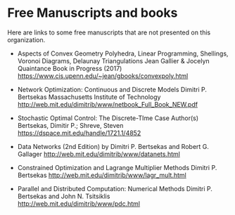 # Free Manuscripts and books
Here are links to some free manuscripts that are not presented on this organization.



- Aspects of Convex Geometry
Polyhedra, Linear Programming,
Shellings, Voronoi Diagrams,
Delaunay Triangulations
Jean Gallier & Jocelyn Quaintance
Book in Progress (2017)
https://www.cis.upenn.edu/~jean/gbooks/convexpoly.html

- Network Optimization:
Continuous and Discrete Models
Dimitri P. Bertsekas
Massachusetts Institute of Technology
http://web.mit.edu/dimitrib/www/netbook_Full_Book_NEW.pdf

- Stochastic Optimal Control: The Discrete-TIme Case
Author(s)
Bertsekas, Dimitir P.; Shreve, Steven
https://dspace.mit.edu/handle/1721.1/4852

- Data Networks (2nd Edition)
by Dimitri P. Bertsekas and Robert G. Gallager
http://web.mit.edu/dimitrib/www/datanets.html

- Constrained Optimization and Lagrange Multiplier Methods
Dimitri P. Bertsekas
http://web.mit.edu/dimitrib/www/lagr_mult.html

- Parallel and Distributed Computation: Numerical Methods
Dimitri P. Bertsekas and John N. Tsitsiklis
http://web.mit.edu/dimitrib/www/pdc.html


